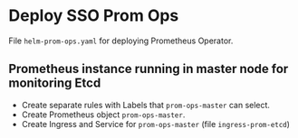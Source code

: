 # Deploy SSO Prom Ops

File `helm-prom-ops.yaml` for deploying Prometheus Operator.

## Prometheus instance running in master node for monitoring Etcd

- Create separate rules with Labels that `prom-ops-master` can select.
- Create Prometheus object `prom-ops-master`.
- Create Ingress and Service for `prom-ops-master` (file `ingress-prom-etcd`)